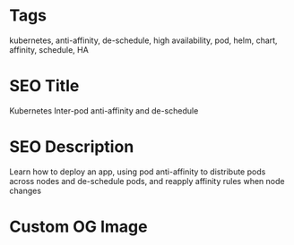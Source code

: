 # Tags

kubernetes, anti-affinity, de-schedule, high availability, pod, helm, chart, affinity, schedule, HA

# SEO Title

Kubernetes Inter-pod anti-affinity and de-schedule

# SEO Description

Learn how to deploy an app, using pod anti-affinity to distribute pods across nodes and de-schedule pods, and reapply affinity rules when node changes

# Custom OG Image